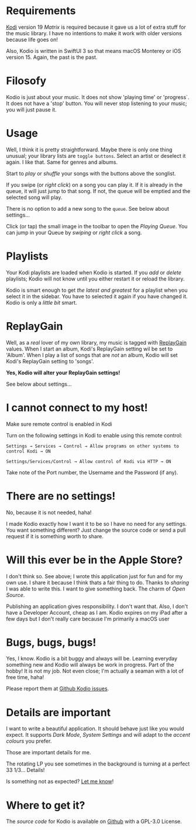 # Requirements

[Kodi](https://kodi.tv) version 19 *Matrix* is required because it gave us a lot of extra stuff for the music library. I have no intentions to make it work with older versions because life goes on!

Also, Kodio is written in SwiftUI 3 so that means macOS Monterey or iOS version 15. Again, the past is the past.

# Filosofy

Kodio is just about your music. It does not show 'playing time' or 'progress`. It does not have a 'stop' button. You will never stop listening to your music; you will just pause it.

# Usage

Well, I think it is pretty straightforward. Maybe there is only one thing unusual; your library lists are `toggle buttons`. Select an artist or deselect it again. I like that. Same for genres and albums.

Start to *play* or *shuffle* your songs with the buttons above the songlist.

If you swipe (or *right click*) on a song you can play it. If it is already in the queue, it will just jump to that song. If not, the queue will be emptied and the selected song will play.

There is no option to add a new song to the `queue`. See below about settings...

Click (or tap) the small image in the toolbar to open the *Playing Queue*. You can jump in your Queue by *swiping* or *right click* a song.

# Playlists

Your Kodi playlists are loaded when Kodio is started. If you *add* or *delete* playlists; Kodio will not know until you either restart it or reload the library.

Kodio is smart enough to get *the latest and greatest* for a playlist when you select it in the sidebar. You have to selected it again if you have changed it. Kodio is only a *little bit* smart.

# ReplayGain

Well, as a *real* lover of my own library, my music is tagged with [ReplayGain](https://en.wikipedia.org/wiki/ReplayGain) values. When I start an album, Kodi's ReplayGain setting wil be set to 'Album'. When I play a list of songs that are *not* an album, Kodio will set Kodi's ReplayGain setting to 'songs'.

**Yes, Kodio will alter your ReplayGain settings!**

See below about settings...

# I cannot connect to my host!

Make sure remote control is enabled in Kodi

Turn on the following settings in Kodi to enable using this remote control:

    Settings → Services → Control → Allow programs on other systems to control Kodi → ON

    Settings/Services/Control → Allow control of Kodi via HTTP → ON

Take note of the Port number, the Username and the Password (if any).

# There are no settings!

No, because it is not needed, haha!

I made Kodio exactly how I want it to be so I have no need for any settings. You want something different? Just change the source code or send a pull request if it is something worth to share.

# Will this ever be in the Apple Store?

I don't think so. See above; I wrote this application just for fun and for my own use. I share it because I think thats a fair thing to do. Thanks to *sharing* I was able to write this. I want to give something back. The charm of *Open Source*.

Publishing an application gives responsibility. I don't want that. Also, I don't have a Developer Account, cheap as I am. Kodio expires on my iPad after a few days but I don't really care because I'm primarily a macOS user

# Bugs, bugs, bugs!

Yes, I know. Kodio is a bit buggy and always will be. Learning everyday something new and Kodio will always be work in progress. Part of the hobby! It is not my job. Not even close; I'm actually a seaman with a lot of free time, haha!

Please report them at [Github Kodio issues](https://github.com/Desbeers/Kodio/issues).

# Details are important

I want to write a beautiful application. It should behave just like you would expect. It supports *Dark Mode*, *System Settings* and will adapt to the *accent colours* you prefer.

Those are important details for me.

The rotating LP you see sometimes in the background is turning at a perfect 33 1/3... Details!

Is something not as expected? [Let me know](https://github.com/Desbeers/Kodio/issues)!

# Where to get it?

The *source code* for Kodio is available on [Github](https://github.com/desbeers/kodio) with a GPL-3.0 License.
